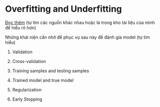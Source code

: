 # Overfitting and Underfitting 

[Đọc thêm](https://machinelearningcoban.com/2017/03/04/overfitting/) (tự tìm các nguồn khác nhau hoặc là trong kho tài liệu của mình để hiểu rõ hơn)

Những khái niện cần nhớ để phục vụ sau này để đánh gía model (tự tìm hiểu)

1. Validation

2. Cross-validation

3. Training samples and testing samples

4. Trained model and true model

5. Regularization

6. Early Stopping
